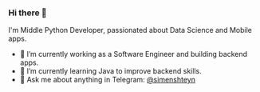 ### Hi there 👋

I'm Middle Python Developer, passionated about Data Science and Mobile apps.

- 🔭 I’m currently working as a Software Engineer and building backend apps.
- 🌱 I’m currently learning Java to improve backend skills.
- 💬 Ask me about anything in Telegram: [@simenshteyn](https://t.me/simenshteyn)